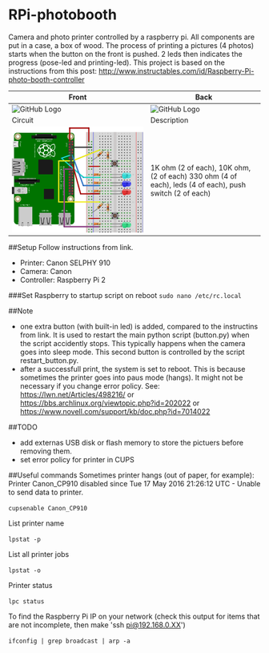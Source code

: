 # RPi-photobooth
Camera and photo printer controlled by a raspberry pi. All components are put in a case, a box of wood. The process of printing a pictures (4 photos) starts when the button on the front is pushed. 2 leds then indicates the progress (pose-led and printing-led). This project is based on the instructions from this post: http://www.instructables.com/id/Raspberry-Pi-photo-booth-controller



Front | Back
------------ | -------------
![GitHub Logo](/photobooth_front.png) | ![GitHub Logo](/photobooth_back.jpg)
Circuit | Description
![GitHub Logo](/circuit.png) | 1K ohm (2 of each), 10K ohm, (2 of each) 330 ohm (4 of each), leds (4 of each), push switch (2 of each)

##Setup
Follow instructions from link. 
- Printer: Canon SELPHY 910
- Camera: Canon
- Controller: Raspberry Pi 2

###Set Raspberry to startup script on reboot
`sudo nano /etc/rc.local`

##Note
- one extra button (with built-in led) is added, compared to the instructins from link. It is used to restart the main python script (button.py) when the script accidently stops. This typically happens when the camera goes into sleep mode. This second button is controlled by the script restart_button.py. 
- after a successfull print, the system is set to reboot. This is because sometimes the printer goes into paus mode (hangs). It might not be necessary if you change error policy. See: https://lwn.net/Articles/498216/  or  https://bbs.archlinux.org/viewtopic.php?id=202022  or   https://www.novell.com/support/kb/doc.php?id=7014022

##TODO
- add externas USB disk or flash memory to store the pictuers before removing them.
- set error policy for printer in CUPS


##Useful commands
Sometimes printer hangs (out of paper, for example): Printer Canon_CP910 disabled since Tue 17 May 2016 21:26:12 UTC -
	Unable to send data to printer.

`cupsenable Canon_CP910`

List printer name

`lpstat -p`

List all printer jobs

`lpstat -o`

Printer status

`lpc status`

To find the Raspberry Pi IP on your network (check this output for items that are not incomplete, then make 'ssh pi@192.168.0.XX')

`ifconfig | grep broadcast | arp -a`
